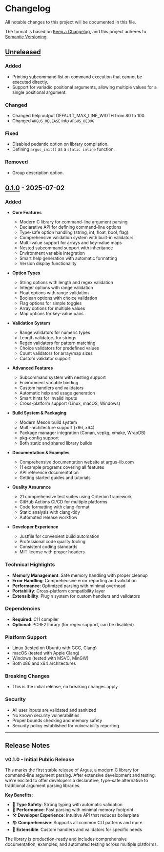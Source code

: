 # Changelog

All notable changes to this project will be documented in this file.

The format is based on [Keep a Changelog](https://keepachangelog.com/en/1.0.0/),
and this project adheres to [Semantic Versioning](https://semver.org/spec/v2.0.0.html).

## [Unreleased]

### Added
- Printing subcommand list on command execution that cannot be executed directly.
- Support for variadic positional arguments, allowing multiple values for a single positional argument.

### Changed
- Changed help output DEFAULT_MAX_LINE_WIDTH from 80 to 100.
- Changed `ARGUS_RELEASE` into `ARGUS_DEBUG`

### Fixed
- Disabled pedantic option on library compilation.
- Defining `argus_init()` as a `static inline` function.

### Removed
- Group description option.


## [0.1.0] - 2025-07-02

### Added
- **Core Features**
  - Modern C library for command-line argument parsing
  - Declarative API for defining command-line options
  - Type-safe option handling (string, int, float, bool, flag)
  - Comprehensive validation system with built-in validators
  - Multi-value support for arrays and key-value maps
  - Nested subcommand support with inheritance
  - Environment variable integration
  - Smart help generation with automatic formatting
  - Version display functionality

- **Option Types**
  - String options with length and regex validation
  - Integer options with range validation
  - Float options with range validation  
  - Boolean options with choice validation
  - Flag options for simple toggles
  - Array options for multiple values
  - Map options for key-value pairs

- **Validation System**
  - Range validators for numeric types
  - Length validators for strings
  - Regex validators for pattern matching
  - Choice validators for predefined values
  - Count validators for array/map sizes
  - Custom validator support

- **Advanced Features**
  - Subcommand system with nesting support
  - Environment variable binding
  - Custom handlers and validators
  - Automatic help and usage generation
  - Smart hints for invalid inputs
  - Cross-platform support (Linux, macOS, Windows)

- **Build System & Packaging**
  - Modern Meson build system
  - Multi-architecture support (x86, x64)
  - Package manager integration (Conan, vcpkg, xmake, WrapDB)
  - pkg-config support
  - Both static and shared library builds

- **Documentation & Examples**
  - Comprehensive documentation website at argus-lib.com
  - 11 example programs covering all features
  - API reference documentation
  - Getting started guides and tutorials

- **Quality Assurance**
  - 21 comprehensive test suites using Criterion framework
  - GitHub Actions CI/CD for multiple platforms
  - Code formatting with clang-format
  - Static analysis with clang-tidy
  - Automated release workflow

- **Developer Experience**
  - Justfile for convenient build automation
  - Professional code quality tooling
  - Consistent coding standards
  - MIT license with proper headers

### Technical Highlights
- **Memory Management**: Safe memory handling with proper cleanup
- **Error Handling**: Comprehensive error reporting and validation
- **Performance**: Optimized parsing with minimal overhead
- **Portability**: Cross-platform compatibility layer
- **Extensibility**: Plugin system for custom handlers and validators

### Dependencies
- **Required**: C11 compiler
- **Optional**: PCRE2 library (for regex support, can be disabled)

### Platform Support
- Linux (tested on Ubuntu with GCC, Clang)
- macOS (tested with Apple Clang)
- Windows (tested with MSVC, MinGW)
- Both x86 and x64 architectures

### Breaking Changes
- This is the initial release, no breaking changes apply

### Security
- All user inputs are validated and sanitized
- No known security vulnerabilities
- Proper bounds checking and memory safety
- Security policy established for vulnerability reporting

---

## Release Notes

### v0.1.0 - Initial Public Release

This marks the first stable release of Argus, a modern C library for command-line argument parsing. After extensive development and testing, we're excited to offer developers a declarative, type-safe alternative to traditional argument parsing libraries.

**Key Benefits:**
- 🎯 **Type Safety**: Strong typing with automatic validation
- 🚀 **Performance**: Fast parsing with minimal memory footprint  
- 🛠️ **Developer Experience**: Intuitive API that reduces boilerplate
- 📚 **Comprehensive**: Supports all common CLI patterns and more
- 🔧 **Extensible**: Custom handlers and validators for specific needs

The library is production-ready and includes comprehensive documentation, examples, and automated testing across multiple platforms.

[0.1.0]: https://github.com/lucocozz/argus/releases/tag/v0.1.0
[Unreleased]: https://github.com/lucocozz/argus/compare/v0.1.0...HEAD